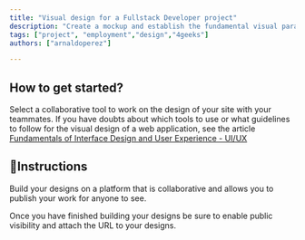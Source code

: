 ```yaml
---
title: "Visual design for a Fullstack Developer project"
description: "Create a mockup and establish the fundamental visual parameters that will guide the development of your fullstack web application."
tags: ["project", "employment","design","4geeks"]
authors: ["arnaldoperez"]

---
```


## How to get started?

Select a collaborative tool to work on the design of your site with your teammates. If you have doubts about which tools to use or what guidelines to follow for the visual design of a web application, see the article [Fundamentals of Interface Design and User Experience - UI/UX](https://4geeks.com/lesson/uiux-design-interface-user-experience)

## 📝Instructions

Build your designs on a platform that is collaborative and allows you to publish your work for anyone to see.

Once you have finished building your designs be sure to enable public visibility and attach the URL to your designs.
